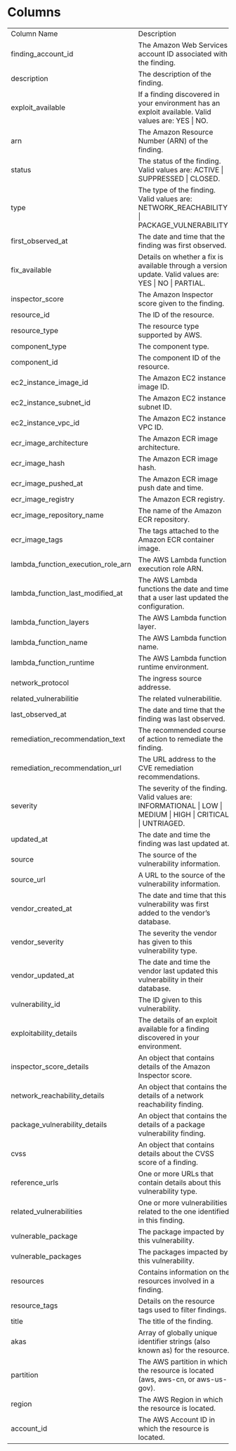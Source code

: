 # Columns  

<table>
	<tr><td>Column Name</td><td>Description</td></tr>
	<tr><td>finding_account_id</td><td>The Amazon Web Services account ID associated with the finding.</td></tr>
	<tr><td>description</td><td>The description of the finding.</td></tr>
	<tr><td>exploit_available</td><td>If a finding discovered in your environment has an exploit available. Valid values are: YES | NO.</td></tr>
	<tr><td>arn</td><td>The Amazon Resource Number (ARN) of the finding.</td></tr>
	<tr><td>status</td><td>The status of the finding. Valid values are: ACTIVE | SUPPRESSED | CLOSED.</td></tr>
	<tr><td>type</td><td>The type of the finding. Valid values are: NETWORK_REACHABILITY | PACKAGE_VULNERABILITY.</td></tr>
	<tr><td>first_observed_at</td><td>The date and time that the finding was first observed.</td></tr>
	<tr><td>fix_available</td><td>Details on whether a fix is available through a version update. Valid values are: YES | NO | PARTIAL.</td></tr>
	<tr><td>inspector_score</td><td>The Amazon Inspector score given to the finding.</td></tr>
	<tr><td>resource_id</td><td>The ID of the resource.</td></tr>
	<tr><td>resource_type</td><td>The resource type supported by AWS.</td></tr>
	<tr><td>component_type</td><td>The component type.</td></tr>
	<tr><td>component_id</td><td>The component ID of the resource.</td></tr>
	<tr><td>ec2_instance_image_id</td><td>The Amazon EC2 instance image ID.</td></tr>
	<tr><td>ec2_instance_subnet_id</td><td>The Amazon EC2 instance subnet ID.</td></tr>
	<tr><td>ec2_instance_vpc_id</td><td>The Amazon EC2 instance VPC ID.</td></tr>
	<tr><td>ecr_image_architecture</td><td>The Amazon ECR image architecture.</td></tr>
	<tr><td>ecr_image_hash</td><td>The Amazon ECR image hash.</td></tr>
	<tr><td>ecr_image_pushed_at</td><td>The Amazon ECR image push date and time.</td></tr>
	<tr><td>ecr_image_registry</td><td>The Amazon ECR registry.</td></tr>
	<tr><td>ecr_image_repository_name</td><td>The name of the Amazon ECR repository.</td></tr>
	<tr><td>ecr_image_tags</td><td>The tags attached to the Amazon ECR container image.</td></tr>
	<tr><td>lambda_function_execution_role_arn</td><td>The AWS Lambda function execution role ARN.</td></tr>
	<tr><td>lambda_function_last_modified_at</td><td>The AWS Lambda functions the date and time that a user last updated the configuration.</td></tr>
	<tr><td>lambda_function_layers</td><td>The AWS Lambda function layer.</td></tr>
	<tr><td>lambda_function_name</td><td>The AWS Lambda function name.</td></tr>
	<tr><td>lambda_function_runtime</td><td>The AWS Lambda function runtime environment.</td></tr>
	<tr><td>network_protocol</td><td>The ingress source addresse.</td></tr>
	<tr><td>related_vulnerabilitie</td><td>The related vulnerabilitie.</td></tr>
	<tr><td>last_observed_at</td><td>The date and time that the finding was last observed.</td></tr>
	<tr><td>remediation_recommendation_text</td><td>The recommended course of action to remediate the finding.</td></tr>
	<tr><td>remediation_recommendation_url</td><td>The URL address to the CVE remediation recommendations.</td></tr>
	<tr><td>severity</td><td>The severity of the finding. Valid values are: INFORMATIONAL | LOW | MEDIUM | HIGH | CRITICAL | UNTRIAGED.</td></tr>
	<tr><td>updated_at</td><td>The date and time the finding was last updated at.</td></tr>
	<tr><td>source</td><td>The source of the vulnerability information.</td></tr>
	<tr><td>source_url</td><td>A URL to the source of the vulnerability information.</td></tr>
	<tr><td>vendor_created_at</td><td>The date and time that this vulnerability was first added to the vendor’s database.</td></tr>
	<tr><td>vendor_severity</td><td>The severity the vendor has given to this vulnerability type.</td></tr>
	<tr><td>vendor_updated_at</td><td>The date and time the vendor last updated this vulnerability in their database.</td></tr>
	<tr><td>vulnerability_id</td><td>The ID given to this vulnerability.</td></tr>
	<tr><td>exploitability_details</td><td>The details of an exploit available for a finding discovered in your environment.</td></tr>
	<tr><td>inspector_score_details</td><td>An object that contains details of the Amazon Inspector score.</td></tr>
	<tr><td>network_reachability_details</td><td>An object that contains the details of a network reachability finding.</td></tr>
	<tr><td>package_vulnerability_details</td><td>An object that contains the details of a package vulnerability finding.</td></tr>
	<tr><td>cvss</td><td>An object that contains details about the CVSS score of a finding.</td></tr>
	<tr><td>reference_urls</td><td>One or more URLs that contain details about this vulnerability type.</td></tr>
	<tr><td>related_vulnerabilities</td><td>One or more vulnerabilities related to the one identified in this finding.</td></tr>
	<tr><td>vulnerable_package</td><td>The package impacted by this vulnerability.</td></tr>
	<tr><td>vulnerable_packages</td><td>The packages impacted by this vulnerability.</td></tr>
	<tr><td>resources</td><td>Contains information on the resources involved in a finding.</td></tr>
	<tr><td>resource_tags</td><td>Details on the resource tags used to filter findings.</td></tr>
	<tr><td>title</td><td>The title of the finding.</td></tr>
	<tr><td>akas</td><td>Array of globally unique identifier strings (also known as) for the resource.</td></tr>
	<tr><td>partition</td><td>The AWS partition in which the resource is located (aws, aws-cn, or aws-us-gov).</td></tr>
	<tr><td>region</td><td>The AWS Region in which the resource is located.</td></tr>
	<tr><td>account_id</td><td>The AWS Account ID in which the resource is located.</td></tr>
</table>
